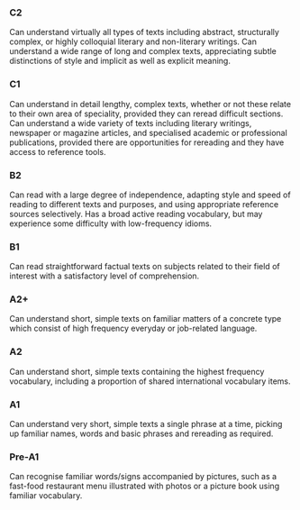 ### C2
Can understand virtually all types of texts including abstract, structurally complex, or highly colloquial literary and non-literary writings.
Can understand a wide range of long and complex texts, appreciating subtle distinctions of style and implicit as well as explicit meaning.
### C1
Can understand in detail lengthy, complex texts, whether or not these relate to their own area of speciality, provided they can reread difficult sections.
Can understand a wide variety of texts including literary writings, newspaper or magazine articles, and specialised academic or professional publications, provided there are opportunities for rereading and they have access to reference tools.
### B2
Can read with a large degree of independence, adapting style and speed of reading to different texts and purposes, and using appropriate reference sources selectively. Has a broad active reading vocabulary, but may experience some difficulty with low-frequency idioms.
### B1
Can read straightforward factual texts on subjects related to their field of interest with a satisfactory level of comprehension.
### A2+
Can understand short, simple texts on familiar matters of a concrete type which consist of high frequency everyday or job-related language.
### A2
Can understand short, simple texts containing the highest frequency vocabulary, including a proportion of shared international vocabulary items.
### A1
Can understand very short, simple texts a single phrase at a time, picking up familiar names, words and basic phrases and rereading as required.
### Pre-A1
Can recognise familiar words/signs accompanied by pictures, such as a fast-food restaurant menu illustrated with photos or a picture book using familiar vocabulary.
